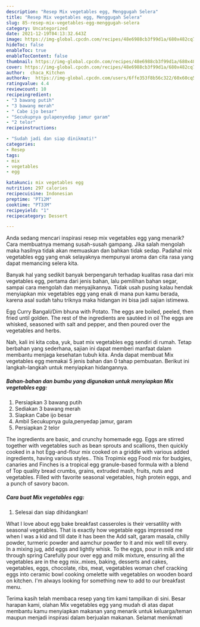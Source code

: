 ```yaml
---
description: "Resep Mix vegetables egg, Menggugah Selera"
title: "Resep Mix vegetables egg, Menggugah Selera"
slug: 85-resep-mix-vegetables-egg-menggugah-selera
category: Uncategorized
date: 2021-12-19T04:13:32.643Z
image: https://img-global.cpcdn.com/recipes/48e6988cb3f99d1a/680x482cq70/mix-vegetables-egg-foto-resep-utama.jpg
hideToc: false
enableToc: true
enableTocContent: false
thumbnail: https://img-global.cpcdn.com/recipes/48e6988cb3f99d1a/680x482cq70/mix-vegetables-egg-foto-resep-utama.jpg
cover: https://img-global.cpcdn.com/recipes/48e6988cb3f99d1a/680x482cq70/mix-vegetables-egg-foto-resep-utama.jpg
author:  chaca_Kitchen
authorAv:  https://img-global.cpcdn.com/users/6ffe353f8b56c322/60x60cq50/avatar.jpg
ratingvalue: 4.4
reviewcount: 10
recipeingredient:
- "3 bawang putih"
- "3 bawang merah"
- " Cabe ijo besar"
- "Secukupnya gulapenyedap jamur garam"
- "2 telor"
recipeinstructions:

- "Sudah jadi dan siap dinikmati!"
categories:
- Resep
tags:
- mix
- vegetables
- egg

katakunci: mix vegetables egg 
nutrition: 297 calories
recipecuisine: Indonesian
preptime: "PT12M"
cooktime: "PT33M"
recipeyield: "1"
recipecategory: Dessert

---
```



Anda sedang mencari inspirasi resep mix vegetables egg yang menarik? Cara membuatnya memang susah-susah gampang. Jika salah mengolah maka hasilnya tidak akan memuaskan dan bahkan tidak sedap. Padahal mix vegetables egg yang enak selayaknya mempunyai aroma dan cita rasa yang dapat memancing selera kita.


Banyak hal yang sedikit banyak berpengaruh terhadap kualitas rasa dari mix vegetables egg, pertama dari jenis bahan, lalu pemilihan bahan segar, sampai cara mengolah dan menyajikannya. Tidak usah pusing kalau hendak menyiapkan mix vegetables egg yang enak di mana pun kamu berada, karena asal sudah tahu triknya maka hidangan ini bisa jadi sajian istimewa.

Egg Curry Bangali/Dim bhuna with Potato. The eggs are boiled, peeled, then fried until golden. The rest of the ingredients are sautéed in oil The eggs are whisked, seasoned with salt and pepper, and then poured over the vegetables and herbs.


Nah, kali ini kita coba, yuk, buat mix vegetables egg sendiri di rumah. Tetap berbahan yang sederhana, sajian ini dapat memberi manfaat dalam membantu menjaga kesehatan tubuh kita. Anda dapat membuat Mix vegetables egg memakai 5 jenis bahan dan 0 tahap pembuatan. Berikut ini langkah-langkah untuk menyiapkan hidangannya.

<!--inarticleads1-->

##### Bahan-bahan dan bumbu yang digunakan untuk menyiapkan Mix vegetables egg:

1. Persiapkan 3 bawang putih
1. Sediakan 3 bawang merah
1. Siapkan  Cabe ijo besar
1. Ambil Secukupnya gula,penyedap jamur, garam
1. Persiapkan 2 telor


The ingredients are basic, and crunchy homemade egg. Eggs are stirred together with vegetables such as bean sprouts and scallions, then quickly cooked in a hot Egg-and-flour mix cooked on a griddle with various added ingredients, having various styles.. This Tropimix egg Food mix for budgies, canaries and Finches is a tropical egg granule-based formula with a blend of Top quality bread crumbs, grains, extruded mash, fruits, nuts and vegetables. Filled with favorite seasonal vegetables, high protein eggs, and a punch of savory bacon. 

<!--inarticleads2-->

##### Cara buat Mix vegetables egg:


1. Selesai dan siap dihidangkan!

What I love about egg bake breakfast casseroles is their versatility with seasonal vegetables. That is exactly how vegetable eggs impressed me when I was a kid and till date it has been the Add salt, garam masala, chilly powder, turmeric powder and aamchur powder to it and mix well till every. In a mixing jug, add eggs and lightly whisk. To the eggs, pour in milk and stir through spring Carefully pour over egg and milk mixture, ensuring all the vegetables are in the egg mix..mixes, baking, desserts and cakes, vegetables, eggs, chocolate, ribs, meat, vegetables woman chef cracking eggs into ceramic bowl cooking omelette with vegetables on wooden board on kitchen. I&#39;m always looking for something new to add to our breakfast menu. 

Terima kasih telah membaca resep yang tim kami tampilkan di sini. Besar harapan kami, olahan Mix vegetables egg yang mudah di atas dapat membantu kamu menyiapkan makanan yang menarik untuk keluarga/teman maupun menjadi inspirasi dalam berjualan makanan. Selamat menikmati
